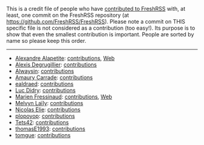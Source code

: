 This is a credit file of people who have [contributed to FreshRSS](https://github.com/FreshRSS/FreshRSS/graphs/contributors) with, at least,
one commit on the FreshRSS repository (at https://github.com/FreshRSS/FreshRSS).
Please note a commit on THIS specific file is not considered as a contribution
(too easy!). Its purpose is to show that even the smallest contribution is important.
People are sorted by name so please keep this order.

---

* [Alexandre Alapetite](https://github.com/Alkarex): [contributions](https://github.com/FreshRSS/FreshRSS/commits?author=Alkarex), [Web](http://alexandre.alapetite.fr/)
* [Alexis Degrugillier](https://github.com/aledeg): [contributions](https://github.com/FreshRSS/FreshRSS/commits?author=aledeg)
* [Alwaysin](https://github.com/Alwaysin): [contributions](https://github.com/FreshRSS/FreshRSS/commits?author=Alwaysin)
* [Amaury Carrade](https://github.com/AmauryCarrade): [contributions](https://github.com/FreshRSS/FreshRSS/commits?author=AmauryCarrade)
* [ealdraed](https://github.com/ealdraed): [contributions](https://github.com/FreshRSS/FreshRSS/commits?author=ealdraed)
* [Luc Didry](https://github.com/ldidry): [contributions](https://github.com/FreshRSS/FreshRSS/commits?author=ldidry)
* [Marien Fressinaud](https://github.com/marienfressinaud): [contributions](https://github.com/FreshRSS/FreshRSS/commits?author=marienfressinaud), [Web](http://marienfressinaud.fr/)
* [Melvyn Laïly](https://github.com/yaurthek): [contributions](https://github.com/FreshRSS/FreshRSS/commits?author=yaurthek)
* [Nicolas Elie](https://github.com/nicolaselie): [contributions](https://github.com/FreshRSS/FreshRSS/commits?author=nicolaselie)
* [plopoyop](https://github.com/plopoyop): [contributions](https://github.com/FreshRSS/FreshRSS/commits?author=plopoyop)
* [Tets42](https://github.com/Tets42):
[contributions](https://github.com/FreshRSS/FreshRSS/commits?author=Tets42)
* [thomasE1993](https://github.com/thomasE1993):
[contributions](https://github.com/FreshRSS/FreshRSS/commits?author=thomasE1993)
* [tomgue](https://github.com/tomgue): [contributions](https://github.com/FreshRSS/FreshRSS/commits?author=tomgue)
